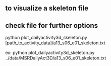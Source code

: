 ## to visualize a skeleton file
## check file for further options
python plot_dailyactivity3d_skeleton.py [path_to_activity_data]/a13_s06_e01_skeleton.txt

ex: python plot_dailyactivity3d_skeleton.py ../data/MSRDailyAct3D/a13_s06_e01_skeleton.txt
